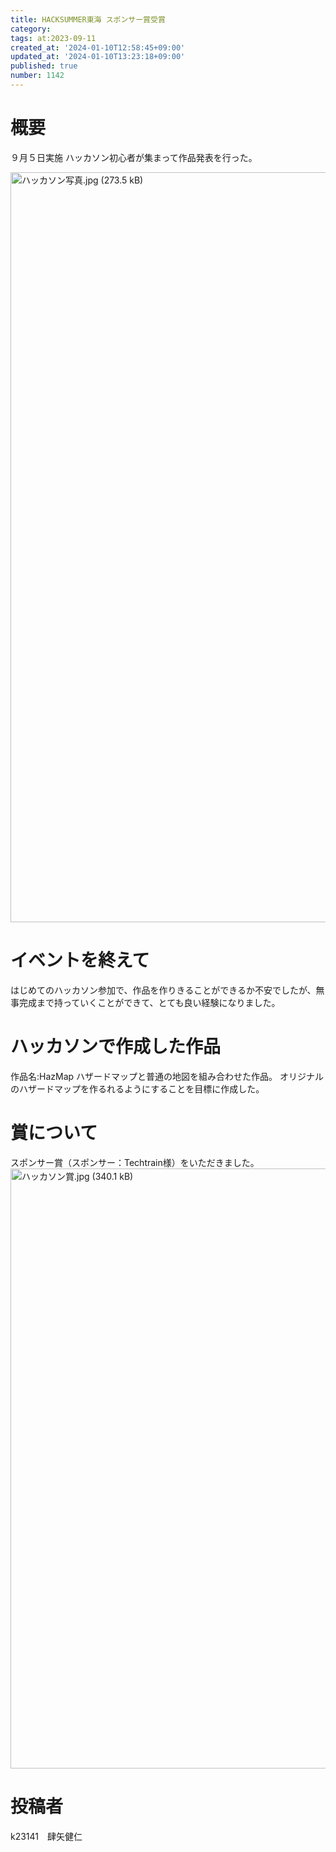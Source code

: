 ```yaml
---
title: HACKSUMMER東海 スポンサー賞受賞
category:
tags: at:2023-09-11
created_at: '2024-01-10T12:58:45+09:00'
updated_at: '2024-01-10T13:23:18+09:00'
published: true
number: 1142
---
```


# 概要
９月５日実施
ハッカソン初心者が集まって作品発表を行った。

<img width="1200" alt="ハッカソン写真.jpg (273.5 kB)" src="https://img.esa.io/uploads/production/attachments/19973/2024/01/10/150189/3b37f2d9-d094-4c91-a6d0-4dc5e58f296f.jpg">

# イベントを終えて
はじめてのハッカソン参加で、作品を作りきることができるか不安でしたが、無事完成まで持っていくことができて、とても良い経験になりました。

# ハッカソンで作成した作品

作品名:HazMap
ハザードマップと普通の地図を組み合わせた作品。
オリジナルのハザードマップを作るれるようにすることを目標に作成した。

# 賞について
スポンサー賞（スポンサー：Techtrain様）をいただきました。
<img width="960" alt="ハッカソン賞.jpg (340.1 kB)" src="https://img.esa.io/uploads/production/attachments/19973/2024/01/10/150189/32d809b6-28e7-41e4-9174-d484402e6a12.jpg">


# 投稿者
k23141　肆矢健仁
